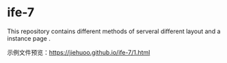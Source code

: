 # ife-7
This repository contains different methods of serveral different layout and a instance page .

示例文件预览：https://jiehuoo.github.io/ife-7/1.html
